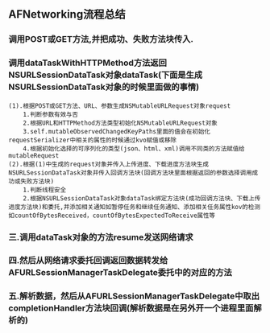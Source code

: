 ## AFNetworking流程总结

### 调用POST或GET方法,并把成功、失败方法块传入.

### 调用dataTaskWithHTTPMethod方法返回NSURLSessionDataTask对象dataTask(下面是生成NSURLSessionDataTask对象的时候里面做的事情)

	(1).根据POST或GET方法、URL、参数生成NSMutableURLRequest对象request
		1.判断参数有效与否
		2.根据URL和HTTPMethod方法类型初始化NSMutableURLRequest对象
		3.self.mutableObservedChangedKeyPaths里面的值会在初始化requestSerializer中相关的属性的时候通过kvo赋值或移除
		4.根据初始化选择的可序列化的类型(json、html、xml)调用不同类的方法赋值给mutableRequest
	(2).根据(1)中生成的request对象并传入上传进度、下载进度方法块生成NSURLSessionDataTask对象并传入回调方法块(回调方法块里面根据返回的参数选择调用成功或失败方法块)
		1.判断线程安全
		2.根据NSURLSessionDataTask对象dataTask绑定方法块(成功回调方法块、下载上传进度方法块)和委托,并添加相关通知如暂停任务和继续任务通知、添加相关任务属性kov的检测如countOfBytesReceived，countOfBytesExpectedToReceive属性等
### 三.调用dataTask对象的方法resume发送网络请求
### 四.然后从网络请求委托回调返回数据转发给AFURLSessionManagerTaskDelegate委托中的对应的方法
### 五.解析数据，然后从AFURLSessionManagerTaskDelegate中取出completionHandler方法块回调(解析数据是在另外开一个进程里面解析的)